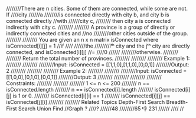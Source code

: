 ////////There are n cities. Some of them are connected, while some are not. If 
////city 
//////a 
////////is connected directly with city b, and city b is connected directly 
//with 
//////city c,
//////// then city a is connected indirectly with city c. 
////////
//////// A province is a group of directly or indirectly connected cities and 
//no 
////////other cities outside of the group. 
////////
//////// You are given an n x n matrix isConnected where isConnected[i][j] = 1 
//if 
////
//////the 
////////iᵗʰ city and the jᵗʰ city are directly connected, and isConnected[i][j] 
//= 
////0 
//////
////////otherwise. 
////////
//////// Return the total number of provinces. 
////////
//////// 
//////// Example 1: 
////////
//////// 
////////Input: isConnected = [[1,1,0],[1,1,0],[0,0,1]]
////////Output: 2
//////// 
////////
//////// Example 2: 
////////
//////// 
////////Input: isConnected = [[1,0,0],[0,1,0],[0,0,1]]
////////Output: 3
//////// 
////////
//////// 
//////// Constraints: 
////////
//////// 
//////// 1 <= n <= 200 
//////// n == isConnected.length 
//////// n == isConnected[i].length 
//////// isConnected[i][j] is 1 or 0. 
//////// isConnected[i][i] == 1 
//////// isConnected[i][j] == isConnected[j][i] 
//////// 
//////// Related Topics Depth-First Search Breadth-First Search Union Find 
//Graph ?
////? 
//////48
////////65 👎 231
//////
////
//
